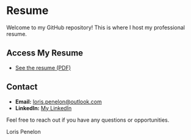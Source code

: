 # Resume

Welcome to my GitHub repository! This is where I host my professional resume.

## Access My Resume

- [See the resume (PDF)](resume.pdf)

## Contact

- **Email:** loris.penelon@outlook.com
- **LinkedIn:** [My LinkedIn](https://www.linkedin.com/in/lorispenelon/)

Feel free to reach out if you have any questions or opportunities.

Loris Penelon
